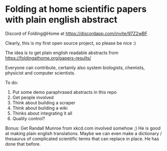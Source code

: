 # Folding at home scientific papers with plain english abstract

Discord of Folding@Home at https://discordapp.com/invite/97Z2wBF

Clearly, this is my first open source project, so please be nice :)

The idea is to get plain english readable abstracts from https://foldingathome.org/papers-results/

Everyone can contribute, certainly also system biologists, chemists, physicist and computer scientists.

To do:
1) Put some demo paraphrased abstracts in this repo
2) Get people involved
3) Think about building a scraper
4) Think about building a wiki
5) Thinks about integrating it all
6) Quality control?

Bonus: Get Randall Munroe from xkcd.com involved somehow ;) He is good at making plain english translations.
Maybe we can even make a dictionary / thesaurus of complicated scientific terms that can replace in place. He has done that before.
